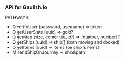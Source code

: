 ### API for Gaulish.io

PATHWAYS:

- Q verifyUser (password, username) => token
- Q getUserStats (uuid) => gold?
- Q getMap (size, center tile_id?) => [number, number][]
- Q getShips (uuid) => ship[] (both moving and docked)
- Q getItems (uuid) => items (on ship & items)
- M sendShipOnJourney => ship&path
